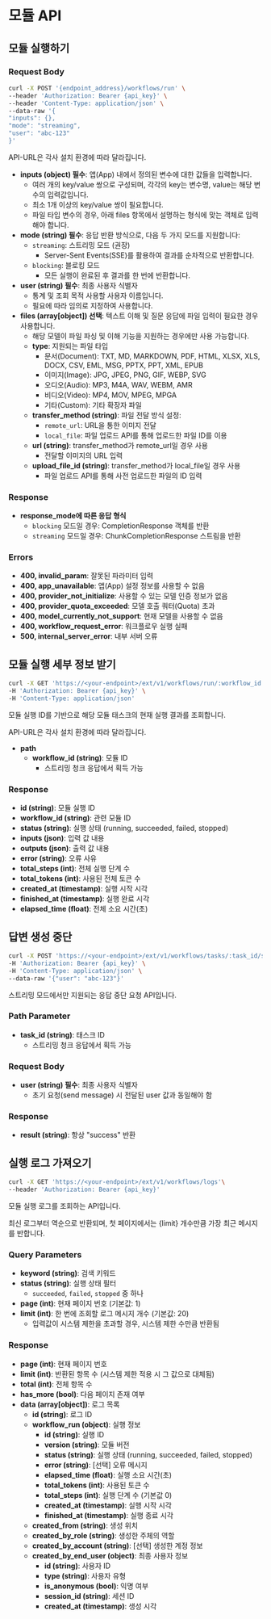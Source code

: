 # 모듈 API

## 모듈 실행하기

### Request Body

```bash
curl -X POST '{endpoint_address}/workflows/run' \
--header 'Authorization: Bearer {api_key}' \
--header 'Content-Type: application/json' \
--data-raw '{
"inputs": {},
"mode": "streaming",
"user": "abc-123"
}'
```

API-URL은 각사 설치 환경에 따라 달라집니다.

- **inputs (object) 필수**: 앱(App) 내에서 정의된 변수에 대한 값들을 입력합니다.
  - 여러 개의 key/value 쌍으로 구성되며, 각각의 key는 변수명, value는 해당 변수의 입력값입니다.
  - 최소 1개 이상의 key/value 쌍이 필요합니다.
  - 파일 타입 변수의 경우, 아래 files 항목에서 설명하는 형식에 맞는 객체로 입력해야 합니다.
- **mode (string) 필수**: 응답 반환 방식으로, 다음 두 가지 모드를 지원합니다:
  - `streaming`: 스트리밍 모드 (권장)
    - Server-Sent Events(SSE)를 활용하여 결과를 순차적으로 반환합니다.
  - `blocking`: 블로킹 모드
    - 모든 실행이 완료된 후 결과를 한 번에 반환합니다.
- **user (string) 필수**: 최종 사용자 식별자
  - 통계 및 조회 목적 사용할 사용자 이름입니다.
  - 필요에 따라 임의로 지정하여 사용합니다.
- **files (array[object]) 선택**: 텍스트 이해 및 질문 응답에 파일 입력이 필요한 경우 사용합니다.
  - 해당 모델이 파일 파싱 및 이해 기능을 지원하는 경우에만 사용 가능합니다.
  - **type**: 지원되는 파일 타입
    - 문서(Document): TXT, MD, MARKDOWN, PDF, HTML, XLSX, XLS, DOCX, CSV, EML, MSG, PPTX, PPT, XML, EPUB
    - 이미지(Image): JPG, JPEG, PNG, GIF, WEBP, SVG
    - 오디오(Audio): MP3, M4A, WAV, WEBM, AMR
    - 비디오(Video): MP4, MOV, MPEG, MPGA
    - 기타(Custom): 기타 확장자 파일
  - **transfer_method (string)**: 파일 전달 방식 설정:
    - `remote_url`: URL을 통한 이미지 전달
    - `local_file`: 파일 업로드 API를 통해 업로드한 파일 ID를 이용
  - **url (string)**: transfer_method가 remote_url일 경우 사용
    - 전달할 이미지의 URL 입력
  - **upload_file_id (string)**: transfer_method가 local_file일 경우 사용
    - 파일 업로드 API를 통해 사전 업로드한 파일의 ID 입력

### Response

- **response_mode에 따른 응답 형식**
  - `blocking` 모드일 경우: CompletionResponse 객체를 반환
  - `streaming` 모드일 경우: ChunkCompletionResponse 스트림을 반환

### Errors

- **400, invalid_param**: 잘못된 파라미터 입력
- **400, app_unavailable**: 앱(App) 설정 정보를 사용할 수 없음
- **400, provider_not_initialize**: 사용할 수 있는 모델 인증 정보가 없음
- **400, provider_quota_exceeded**: 모델 호출 쿼터(Quota) 초과
- **400, model_currently_not_support**: 현재 모델을 사용할 수 없음
- **400, workflow_request_error**: 워크플로우 실행 실패
- **500, internal_server_error**: 내부 서버 오류

## 모듈 실행 세부 정보 받기

```bash
curl -X GET 'https://<your-endpoint>/ext/v1/workflows/run/:workflow_id' \
-H 'Authorization: Bearer {api_key}' \
-H 'Content-Type: application/json'
```

모듈 실행 ID를 기반으로 해당 모듈 태스크의 현재 실행 결과를 조회합니다.

API-URL은 각사 설치 환경에 따라 달라집니다.

- **path**
  - **workflow_id (string)**: 모듈 ID
    - 스트리밍 청크 응답에서 획득 가능

### Response

- **id (string)**: 모듈 실행 ID
- **workflow_id (string)**: 관련 모듈 ID
- **status (string)**: 실행 상태 (running, succeeded, failed, stopped)
- **inputs (json)**: 입력 값 내용
- **outputs (json)**: 출력 값 내용
- **error (string)**: 오류 사유
- **total_steps (int)**: 전체 실행 단계 수
- **total_tokens (int)**: 사용된 전체 토큰 수
- **created_at (timestamp)**: 실행 시작 시각
- **finished_at (timestamp)**: 실행 완료 시각
- **elapsed_time (float)**: 전체 소요 시간(초)

## 답변 생성 중단

```bash
curl -X POST 'https://<your-endpoint>/ext/v1/workflows/tasks/:task_id/stop' \
-H 'Authorization: Bearer {api_key}' \
-H 'Content-Type: application/json' \
--data-raw '{"user": "abc-123"}'
```

스트리밍 모드에서만 지원되는 응답 중단 요청 API입니다.

### Path Parameter

- **task_id (string)**: 태스크 ID
  - 스트리밍 청크 응답에서 획득 가능

### Request Body

- **user (string) 필수**: 최종 사용자 식별자
  - 초기 요청(send message) 시 전달된 user 값과 동일해야 함

### Response

- **result (string)**: 항상 "success" 반환

## 실행 로그 가져오기

```bash
curl -X GET 'https://<your-endpoint>/ext/v1/workflows/logs'\
--header 'Authorization: Bearer {api_key}'
```

모듈 실행 로그를 조회하는 API입니다.

최신 로그부터 역순으로 반환되며, 첫 페이지에서는 {limit} 개수만큼 가장 최근 메시지를 반합니다.

### Query Parameters

- **keyword (string)**: 검색 키워드
- **status (string)**: 실행 상태 필터
  - `succeeded`, `failed`, `stopped` 중 하나
- **page (int)**: 현재 페이지 번호 (기본값: 1)
- **limit (int)**: 한 번에 조회할 로그 메시지 개수 (기본값: 20)
  - 입력값이 시스템 제한을 초과할 경우, 시스템 제한 수만큼 반환됨

### Response

- **page (int)**: 현재 페이지 번호
- **limit (int)**: 반환된 항목 수 (시스템 제한 적용 시 그 값으로 대체됨)
- **total (int)**: 전체 항목 수
- **has_more (bool)**: 다음 페이지 존재 여부
- **data (array[object])**: 로그 목록
  - **id (string)**: 로그 ID
  - **workflow_run (object)**: 실행 정보
    - **id (string)**: 실행 ID
    - **version (string)**: 모듈 버전
    - **status (string)**: 실행 상태 (running, succeeded, failed, stopped)
    - **error (string)**: [선택] 오류 메시지
    - **elapsed_time (float)**: 실행 소요 시간(초)
    - **total_tokens (int)**: 사용된 토큰 수
    - **total_steps (int)**: 실행 단계 수 (기본값 0)
    - **created_at (timestamp)**: 실행 시작 시각
    - **finished_at (timestamp)**: 실행 종료 시각
  - **created_from (string)**: 생성 위치
  - **created_by_role (string)**: 생성한 주체의 역할
  - **created_by_account (string)**: [선택] 생성한 계정 정보
  - **created_by_end_user (object)**: 최종 사용자 정보
    - **id (string)**: 사용자 ID
    - **type (string)**: 사용자 유형
    - **is_anonymous (bool)**: 익명 여부
    - **session_id (string)**: 세션 ID
    - **created_at (timestamp)**: 생성 시각